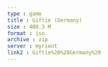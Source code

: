```yaml
---
type : game
title : Giftie (Germany)
size : 480.3 M
format : iso
archive : zip
server : myrient
link2 : Giftie%20%28Germany%29
---
```

